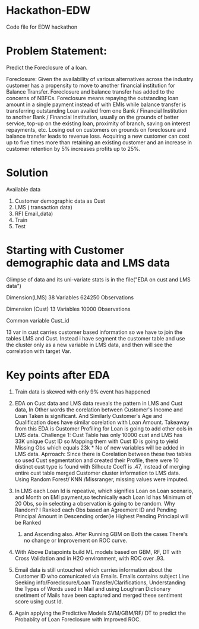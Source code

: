 # Hackathon-EDW
Code file for EDW hackathon

# Problem Statement:
Predict the Foreclosure of a loan.

Foreclosure:
Given the availability of various alternatives across the industry customer has a propensity to move to another financial institution for Balance Transfer. Foreclosure and balance transfer has added to the concerns of NBFCs. Foreclosure means repaying the outstanding loan amount in a single payment instead of with EMIs while balance transfer is transferring outstanding Loan availed from one Bank / Financial Institution to another Bank / Financial Institution, usually on the grounds of better service, top-up on the existing loan, proximity of branch, saving on interest repayments, etc. Losing out on customers on grounds on foreclosure and balance transfer leads to revenue loss. Acquiring a new customer can cost up to five times more than retaining an existing customer and an increase in customer retention by 5% increases profits up to 25%.



# Solution
Available data 
1. Customer demographic data as Cust
2. LMS ( transaction data)
3. RF( Email_data)
4. Train
5. Test

# Starting with Customer demographic data and LMS data


Glimpse of data and its uni-variate stats is in the file("EDA on cust and LMS data")

Dimension(LMS)
38  Variables      624250  Observations

Dimension (Cust)
13  Variables      10000  Observations

Common variable 
Cust_id

13 var in cust carries customer based information so we have to join the tables LMS and Cust.
Instead i have segment the customer table and use the cluster only as a new variable in LMS data, and then will see the correlation with
target Var.





# Key points after EDA
1. Train data is skewed with only 9% event has happened
2. EDA on Cust data and LMS data reveals the pattern in LMS and Cust data, In Other words the corelation between Customer's Income and 
   Loan Taken is significant. And Similarly Customer's Age and Qualification does have similar corelation with Loan Amount.
   Takeaway from this EDA is Customer Profiling for Loan is going to add other cols in LMS data.
   Challenge 1: Cust Table has only 10000 cust and LMS has 33K unique Cust ID so Mapping them with Cust ID is going to yield Missing Obs    which equals 23k * No of new variables will be added in LMS data.
   Aprroach: Since there is Corelation between these two tables so used Cust segmentation and created their Profile, there were 10          distinct cust type is found with Silhoute Coeff is .47, instead of merging entire cust table merged Customer cluster information to      LMS data. Using Random Forest/ KNN  /Missranger, missing values were imputed.
   
3. In LMS each Loan Id is repeative, which signifies Loan on Loan scenario, and Month on EMI payment,so technically each Loan Id has        Minimum of 20 Obs, so in selecting a observation is going to be random.
   Why Random? 
   I Ranked each Obs based an Agreement ID and Pending Principal Amount in Descending order(ie Highest Pending Princiapl will be Ranked
   1) and Ascending also. After Running GBM on Both the cases There's no change or Improvement on ROC curve.
   
4. With Above Datapoints build ML models based on GBM, RF, DT with Cross Validation and in H2O environment, with ROC over .93.

5. Email data is still untouched which carries information about the Customer ID who comunicated via Emails. Emails contains subject        Line Seeking info/Foreclosure/Loan Transfer/Clarifications, Understanding the Types of Words used in Mail and using Loughran            Dictionary snetiment of Mails have been captured and merged these sentiment score using cust Id.

6. Again applying the Predictive Models SVM/GBM/RF/ DT to predict the Probablity of Loan Foreclosure with Improved ROC.








